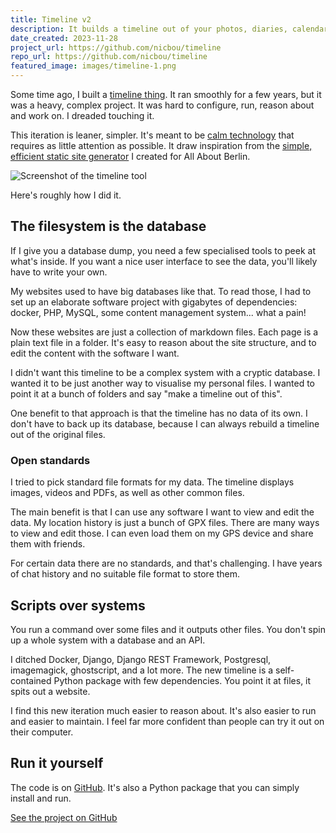 ```yaml
---
title: Timeline v2
description: It builds a timeline out of your photos, diaries, calendars and location history. Same idea, built better.
date_created: 2023-11-28
project_url: https://github.com/nicbou/timeline
repo_url: https://github.com/nicbou/timeline
featured_image: images/timeline-1.png
---
```


Some time ago, I built a [timeline thing](/project/timeline). It ran smoothly for a few years, but it was a heavy, complex project. It was hard to configure, run, reason about and work on. I dreaded touching it.

This iteration is leaner, simpler. It's meant to be [calm technology](https://calmtech.com/) that requires as little attention as possible. It draw inspiration from the [simple, efficient static site generator](/project/ursus) I created for All About Berlin.

![Screenshot of the timeline tool](/images/timeline-2.png)

Here's roughly how I did it.

## The filesystem is the database

If I give you a database dump, you need a few specialised tools to peek at what's inside. If you want a nice user interface to see the data, you'll likely have to write your own.

My websites used to have big databases like that. To read those, I had to set up an elaborate software project with gigabytes of dependencies: docker, PHP, MySQL, some content management system... what a pain!

Now these websites are just a collection of markdown files. Each page is a plain text file in a folder. It's easy to reason about the site structure, and to edit the content with the software I want.

I didn't want this timeline to be a complex system with a cryptic database. I wanted it to be just another way to visualise my personal files. I wanted to point it at a bunch of folders and say "make a timeline out of this".

One benefit to that approach is that the timeline has no data of its own. I don't have to back up its database, because I can always rebuild a timeline out of the original files.

### Open standards

I tried to pick standard file formats for my data. The timeline displays images, videos and PDFs, as well as other common files.

The main benefit is that I can use any software I want to view and edit the data. My location history is just a bunch of GPX files. There are many ways to view and edit those. I can even load them on my GPS device and share them with friends.

For certain data there are no standards, and that's challenging. I have years of chat history and no suitable file format to store them.

## Scripts over systems

You run a command over some files and it outputs other files. You don't spin up a whole system with a database and an API.

I ditched Docker, Django, Django REST Framework, Postgresql, imagemagick, ghostscript, and a lot more. The new timeline is a self-contained Python package with few dependencies. You point it at files, it spits out a website.

I find this new iteration much easier to reason about. It's also easier to run and easier to maintain. I feel far more confident than people can try it out on their computer.

## Run it yourself

The code is on [GitHub](https://github.com/nicbou/timeline). It's also a Python package that you can simply install and run.

[See the project on GitHub](https://github.com/nicbou/timeline)